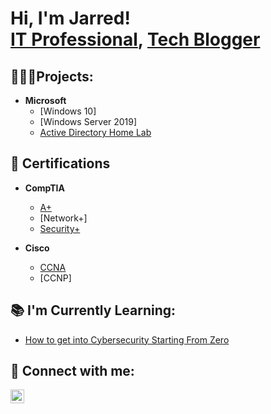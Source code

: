 <h1>Hi, I'm Jarred! <br/><a href="https://www.linkedin.com/in/jarredward1/">IT Professional</a>, <a href="https://www.jarredward.com">Tech Blogger</a></h1>

<h2>🧑🏿‍💻Projects:</h2>

- <b>Microsoft</b>
  - [Windows 10]
  - [Windows Server 2019]
  - [Active Directory Home Lab](https://github.com/joshmadakor1/Algorithms-Practice)

<h2>📄 Certifications</h2>

- <b>CompTIA</b>
  - [A+](https://www.youtube.com/watch?v=a83ASGn_V_s)
  - [Network+]
  - [Security+](https://www.youtube.com/watch?v=a83ASGn_V_s)
 
- <b>Cisco</b>
  - [CCNA](https://www.youtube.com/watch?v=a83ASGn_V_s)
  - [CCNP]



<h2>📚 I'm Currently Learning:</h2>

- [How to get into Cybersecurity Starting From Zero](https://www.youtube.com/watch?v=a83ASGn_V_s)


<h2>🤳 Connect with me:</h2>

[<img align="left" alt="Jarred Ward | LinkedIn" width="22px" src="https://cdn.jsdelivr.net/npm/simple-icons@v3/icons/linkedin.svg" />][linkedin]


[linkedin]: https://linkedin.com/in/jarredward1


